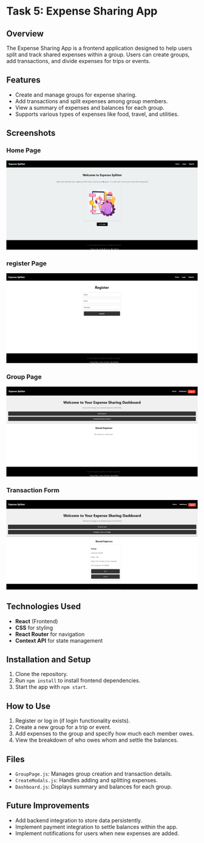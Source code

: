 
# Task 5: Expense Sharing App

## Overview
The Expense Sharing App is a frontend application designed to help users split and track shared expenses within a group. Users can create groups, add transactions, and divide expenses for trips or events.

## Features
- Create and manage groups for expense sharing.
- Add transactions and split expenses among group members.
- View a summary of expenses and balances for each group.
- Supports various types of expenses like food, travel, and utilities.

## Screenshots

### Home Page
![Home Page](./src/Assets/s1.png)

### register Page
![register Page](./src/Assets/s2.png)

### Group Page
![Group Page](./src/Assets/s3.png)

### Transaction Form
![Transaction Form](./src/Assets/s4.png)

## Technologies Used
- **React** (Frontend)
- **CSS** for styling
- **React Router** for navigation
- **Context API** for state management

## Installation and Setup
1. Clone the repository.
2. Run `npm install` to install frontend dependencies.
3. Start the app with `npm start`.

## How to Use
1. Register or log in (if login functionality exists).
2. Create a new group for a trip or event.
3. Add expenses to the group and specify how much each member owes.
4. View the breakdown of who owes whom and settle the balances.

## Files
- `GroupPage.js`: Manages group creation and transaction details.
- `CreateModals.js`: Handles adding and splitting expenses.
- `Dashboard.js`: Displays summary and balances for each group.

## Future Improvements
- Add backend integration to store data persistently.
- Implement payment integration to settle balances within the app.
- Implement notifications for users when new expenses are added.
